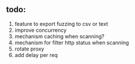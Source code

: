 ## todo:
1. feature to export fuzzing to csv or text
2. improve concurrency
3. mechanism caching when scanning?
4. mechanism for filter http status when scanning
5. rotate proxy
6. add delay per req

